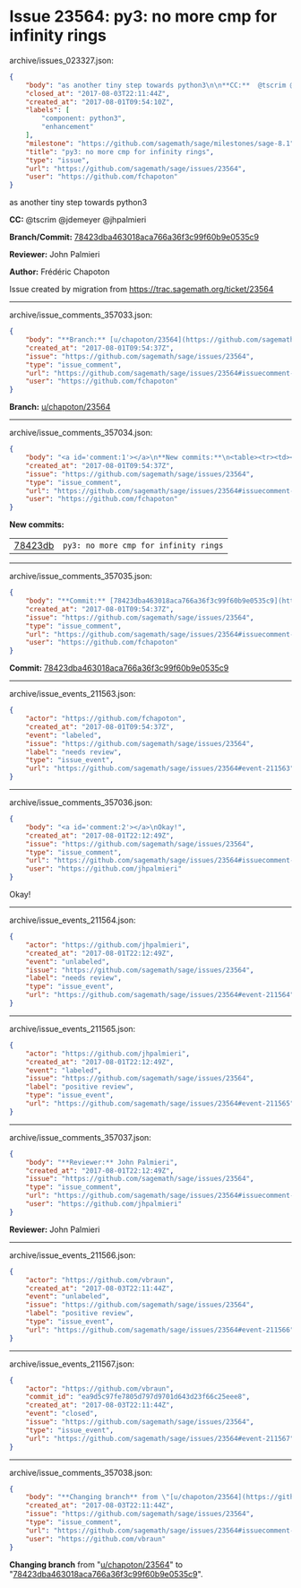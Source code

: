 # Issue 23564: py3: no more cmp for infinity rings

archive/issues_023327.json:
```json
{
    "body": "as another tiny step towards python3\n\n**CC:**  @tscrim @jdemeyer @jhpalmieri\n\n**Branch/Commit:** [78423dba463018aca766a36f3c99f60b9e0535c9](https://github.com/sagemath/sagetrac-mirror/commit/78423dba463018aca766a36f3c99f60b9e0535c9)\n\n**Reviewer:** John Palmieri\n\n**Author:** Fr\u00e9d\u00e9ric Chapoton\n\nIssue created by migration from https://trac.sagemath.org/ticket/23564\n\n",
    "closed_at": "2017-08-03T22:11:44Z",
    "created_at": "2017-08-01T09:54:10Z",
    "labels": [
        "component: python3",
        "enhancement"
    ],
    "milestone": "https://github.com/sagemath/sage/milestones/sage-8.1",
    "title": "py3: no more cmp for infinity rings",
    "type": "issue",
    "url": "https://github.com/sagemath/sage/issues/23564",
    "user": "https://github.com/fchapoton"
}
```
as another tiny step towards python3

**CC:**  @tscrim @jdemeyer @jhpalmieri

**Branch/Commit:** [78423dba463018aca766a36f3c99f60b9e0535c9](https://github.com/sagemath/sagetrac-mirror/commit/78423dba463018aca766a36f3c99f60b9e0535c9)

**Reviewer:** John Palmieri

**Author:** Frédéric Chapoton

Issue created by migration from https://trac.sagemath.org/ticket/23564





---

archive/issue_comments_357033.json:
```json
{
    "body": "**Branch:** [u/chapoton/23564](https://github.com/sagemath/sagetrac-mirror/tree/u/chapoton/23564)",
    "created_at": "2017-08-01T09:54:37Z",
    "issue": "https://github.com/sagemath/sage/issues/23564",
    "type": "issue_comment",
    "url": "https://github.com/sagemath/sage/issues/23564#issuecomment-357033",
    "user": "https://github.com/fchapoton"
}
```

**Branch:** [u/chapoton/23564](https://github.com/sagemath/sagetrac-mirror/tree/u/chapoton/23564)



---

archive/issue_comments_357034.json:
```json
{
    "body": "<a id='comment:1'></a>\n**New commits:**\n<table><tr><td><a href=\"https://github.com/sagemath/sagetrac-mirror/commit/78423dba463018aca766a36f3c99f60b9e0535c9\">78423db</a></td><td><code>py3: no more cmp for infinity rings</code></td></tr></table>\n",
    "created_at": "2017-08-01T09:54:37Z",
    "issue": "https://github.com/sagemath/sage/issues/23564",
    "type": "issue_comment",
    "url": "https://github.com/sagemath/sage/issues/23564#issuecomment-357034",
    "user": "https://github.com/fchapoton"
}
```

<a id='comment:1'></a>
**New commits:**
<table><tr><td><a href="https://github.com/sagemath/sagetrac-mirror/commit/78423dba463018aca766a36f3c99f60b9e0535c9">78423db</a></td><td><code>py3: no more cmp for infinity rings</code></td></tr></table>




---

archive/issue_comments_357035.json:
```json
{
    "body": "**Commit:** [78423dba463018aca766a36f3c99f60b9e0535c9](https://github.com/sagemath/sagetrac-mirror/commit/78423dba463018aca766a36f3c99f60b9e0535c9)",
    "created_at": "2017-08-01T09:54:37Z",
    "issue": "https://github.com/sagemath/sage/issues/23564",
    "type": "issue_comment",
    "url": "https://github.com/sagemath/sage/issues/23564#issuecomment-357035",
    "user": "https://github.com/fchapoton"
}
```

**Commit:** [78423dba463018aca766a36f3c99f60b9e0535c9](https://github.com/sagemath/sagetrac-mirror/commit/78423dba463018aca766a36f3c99f60b9e0535c9)



---

archive/issue_events_211563.json:
```json
{
    "actor": "https://github.com/fchapoton",
    "created_at": "2017-08-01T09:54:37Z",
    "event": "labeled",
    "issue": "https://github.com/sagemath/sage/issues/23564",
    "label": "needs review",
    "type": "issue_event",
    "url": "https://github.com/sagemath/sage/issues/23564#event-211563"
}
```



---

archive/issue_comments_357036.json:
```json
{
    "body": "<a id='comment:2'></a>\nOkay!",
    "created_at": "2017-08-01T22:12:49Z",
    "issue": "https://github.com/sagemath/sage/issues/23564",
    "type": "issue_comment",
    "url": "https://github.com/sagemath/sage/issues/23564#issuecomment-357036",
    "user": "https://github.com/jhpalmieri"
}
```

<a id='comment:2'></a>
Okay!



---

archive/issue_events_211564.json:
```json
{
    "actor": "https://github.com/jhpalmieri",
    "created_at": "2017-08-01T22:12:49Z",
    "event": "unlabeled",
    "issue": "https://github.com/sagemath/sage/issues/23564",
    "label": "needs review",
    "type": "issue_event",
    "url": "https://github.com/sagemath/sage/issues/23564#event-211564"
}
```



---

archive/issue_events_211565.json:
```json
{
    "actor": "https://github.com/jhpalmieri",
    "created_at": "2017-08-01T22:12:49Z",
    "event": "labeled",
    "issue": "https://github.com/sagemath/sage/issues/23564",
    "label": "positive review",
    "type": "issue_event",
    "url": "https://github.com/sagemath/sage/issues/23564#event-211565"
}
```



---

archive/issue_comments_357037.json:
```json
{
    "body": "**Reviewer:** John Palmieri",
    "created_at": "2017-08-01T22:12:49Z",
    "issue": "https://github.com/sagemath/sage/issues/23564",
    "type": "issue_comment",
    "url": "https://github.com/sagemath/sage/issues/23564#issuecomment-357037",
    "user": "https://github.com/jhpalmieri"
}
```

**Reviewer:** John Palmieri



---

archive/issue_events_211566.json:
```json
{
    "actor": "https://github.com/vbraun",
    "created_at": "2017-08-03T22:11:44Z",
    "event": "unlabeled",
    "issue": "https://github.com/sagemath/sage/issues/23564",
    "label": "positive review",
    "type": "issue_event",
    "url": "https://github.com/sagemath/sage/issues/23564#event-211566"
}
```



---

archive/issue_events_211567.json:
```json
{
    "actor": "https://github.com/vbraun",
    "commit_id": "ea9d5c97fe7805d797d9701d643d23f66c25eee8",
    "created_at": "2017-08-03T22:11:44Z",
    "event": "closed",
    "issue": "https://github.com/sagemath/sage/issues/23564",
    "type": "issue_event",
    "url": "https://github.com/sagemath/sage/issues/23564#event-211567"
}
```



---

archive/issue_comments_357038.json:
```json
{
    "body": "**Changing branch** from \"[u/chapoton/23564](https://github.com/sagemath/sagetrac-mirror/tree/u/chapoton/23564)\" to \"[78423dba463018aca766a36f3c99f60b9e0535c9](https://github.com/sagemath/sagetrac-mirror/commit/78423dba463018aca766a36f3c99f60b9e0535c9)\".",
    "created_at": "2017-08-03T22:11:44Z",
    "issue": "https://github.com/sagemath/sage/issues/23564",
    "type": "issue_comment",
    "url": "https://github.com/sagemath/sage/issues/23564#issuecomment-357038",
    "user": "https://github.com/vbraun"
}
```

**Changing branch** from "[u/chapoton/23564](https://github.com/sagemath/sagetrac-mirror/tree/u/chapoton/23564)" to "[78423dba463018aca766a36f3c99f60b9e0535c9](https://github.com/sagemath/sagetrac-mirror/commit/78423dba463018aca766a36f3c99f60b9e0535c9)".
